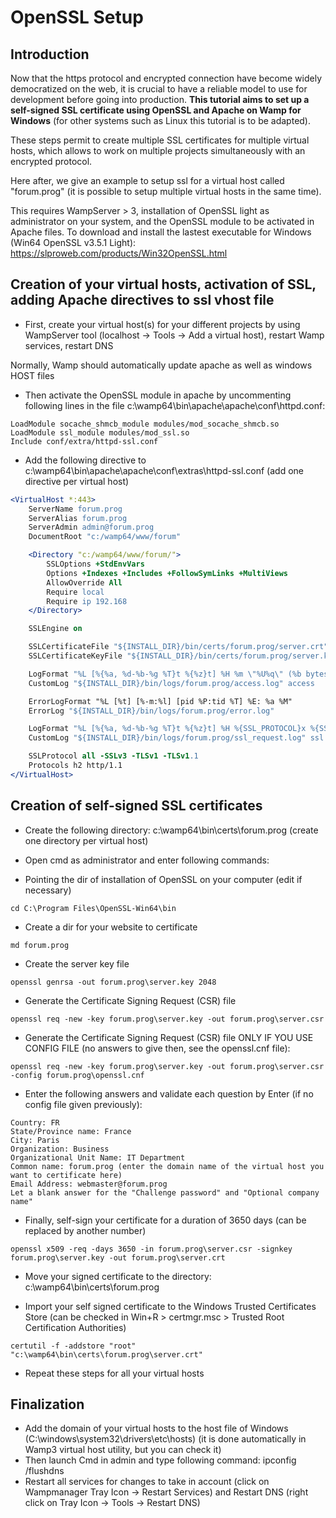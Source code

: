 # OpenSSL Setup
## Introduction
Now that the https protocol and encrypted connection have become widely democratized on the web, it is crucial to have a reliable model to use for development before going into production. **This tutorial aims to set up a self-signed SSL certificate using OpenSSL and Apache on Wamp for Windows** (for other systems such as Linux this tutorial is to be adapted).

These steps permit to create multiple SSL certificates for multiple virtual hosts, which allows to work on multiple projects simultaneously with an encrypted protocol.

Here after, we give an example to setup ssl for a virtual host called "forum.prog" (it is possible to setup multiple virtual hosts in the same time).

This requires WampServer > 3, installation of OpenSSL light as administrator on your system, and the OpenSSL module to be activated in Apache files.
To download and install the lastest executable for Windows (Win64 OpenSSL v3.5.1 Light): https://slproweb.com/products/Win32OpenSSL.html
## Creation of your virtual hosts, activation of SSL, adding Apache directives to ssl vhost file
* First, create your virtual host(s) for your different projects by using WampServer tool (localhost -> Tools -> Add a virtual host), restart Wamp services, restart DNS

Normally, Wamp should automatically update apache as well as windows HOST files

* Then activate the OpenSSL module in apache by uncommenting following lines in the file c:\wamp64\bin\apache\apache\conf\httpd.conf:
```
LoadModule socache_shmcb_module modules/mod_socache_shmcb.so
LoadModule ssl_module modules/mod_ssl.so
Include conf/extra/httpd-ssl.conf
```
* Add the following directive to c:\wamp64\bin\apache\apache\conf\extras\httpd-ssl.conf (add one directive per virtual host)
```apache
<VirtualHost *:443>
    ServerName forum.prog
    ServerAlias forum.prog
    ServerAdmin admin@forum.prog
    DocumentRoot "c:/wamp64/www/forum"

    <Directory "c:/wamp64/www/forum/">
        SSLOptions +StdEnvVars
        Options +Indexes +Includes +FollowSymLinks +MultiViews
        AllowOverride All
        Require local
        Require ip 192.168
    </Directory>

    SSLEngine on

    SSLCertificateFile "${INSTALL_DIR}/bin/certs/forum.prog/server.crt"
    SSLCertificateKeyFile "${INSTALL_DIR}/bin/certs/forum.prog/server.key"

    LogFormat "%L [%{%a, %d-%b-%g %T}t %{%z}t] %H %m \"%U%q\" (%b bytes) %>s" access
    CustomLog "${INSTALL_DIR}/bin/logs/forum.prog/access.log" access

    ErrorLogFormat "%L [%t] [%-m:%l] [pid %P:tid %T] %E: %a %M"
    ErrorLog "${INSTALL_DIR}/bin/logs/forum.prog/error.log"

    LogFormat "%L [%{%a, %d-%b-%g %T}t %{%z}t] %H %{SSL_PROTOCOL}x %{SSL_CIPHER}x %m \"%U%q\" (%b bytes) %>s" ssl
    CustomLog "${INSTALL_DIR}/bin/logs/forum.prog/ssl_request.log" ssl

    SSLProtocol all -SSLv3 -TLSv1 -TLSv1.1
    Protocols h2 http/1.1
</VirtualHost>
```
## Creation of self-signed SSL certificates
* Create the following directory: c:\wamp64\bin\certs\forum.prog (create one directory per virtual host)

* Open cmd as administrator and enter following commands:

* Pointing the dir of installation of OpenSSL on your computer (edit if necessary)

`cd C:\Program Files\OpenSSL-Win64\bin`

* Create a dir for your website to certificate

`md forum.prog`

* Create the server key file

`openssl genrsa -out forum.prog\server.key 2048`

* Generate the Certificate Signing Request (CSR) file

`openssl req -new -key forum.prog\server.key -out forum.prog\server.csr`

* Generate the Certificate Signing Request (CSR) file ONLY IF YOU USE CONFIG FILE (no answers to give then, see the openssl.cnf file):

`openssl req -new -key forum.prog\server.key -out forum.prog\server.csr -config forum.prog\openssl.cnf`

* Enter the following answers and validate each question by Enter (if no config file given previously):
```
Country: FR
State/Province name: France
City: Paris
Organization: Business
Organizational Unit Name: IT Department
Common name: forum.prog (enter the domain name of the virtual host you want to certificate here)
Email Address: webmaster@forum.prog
Let a blank answer for the "Challenge password" and "Optional company name"
```
* Finally, self-sign your certificate for a duration of 3650 days (can be replaced by another number)

`openssl x509 -req -days 3650 -in forum.prog\server.csr -signkey forum.prog\server.key -out forum.prog\server.crt`

* Move your signed certificate to the directory: c:\wamp64\bin\certs\forum.prog

* Import your self signed certificate to the Windows Trusted Certificates Store (can be checked in Win+R > certmgr.msc > Trusted Root Certification Authorities)

`certutil -f -addstore "root" "c:\wamp64\bin\certs\forum.prog\server.crt"`

* Repeat these steps for all your virtual hosts

## Finalization
* Add the domain of your virtual hosts to the host file of Windows (C:\windows\system32\drivers\etc\hosts) (it is done automatically in Wamp3 virtual host utility, but you can check it)
* Then launch Cmd in admin and type following command: ipconfig /flushdns
* Restart all services for changes to take in account (click on Wampmanager Tray Icon -> Restart Services) and Restart DNS (right click on Tray Icon -> Tools -> Restart DNS)
